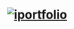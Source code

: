 # [![iportfolio](https://github.com/justadirck/angular/actions/workflows/iportfolio.yml/badge.svg)](https://github.com/justadirck/angular/actions/workflows/iportfolio.yml)
